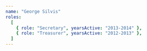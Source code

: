 ```yaml
---
name: "George Silvis"
roles:
  [
    { role: "Secretary", yearsActive: "2013-2014" },
    { role: "Treasurer", yearsActive: "2012-2013" },
  ]
---
```

